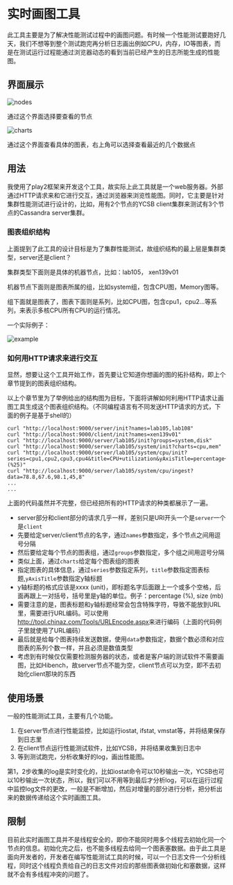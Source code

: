 # 实时画图工具
此工具主要是为了解决性能测试过程中的画图问题。有时候一个性能测试要跑好几天，我们不想等到整个测试跑完再分析日志画出例如CPU，内存，IO等图表，而是在测试运行过程能通过浏览器动态的看到当前已经产生的日志所能生成的性能图。
## 界面展示
![nodes](http://i41.tinypic.com/x3jgy.png)

通过这个界面选择要查看的节点

![charts](http://i41.tinypic.com/fckzev.png)

通过这个界面查看具体的图表，右上角可以选择查看最近的几个数据点
## 用法
我使用了play2框架来开发这个工具，故实际上此工具就是一个web服务器。外部通过HTTP请求来和它进行交互，通过浏览器来浏览性能图。同时，它主要是针对集群性能测试进行设计的，比如，用有2个节点的YCSB client集群来测试有3个节点的Cassandra server集群。
### 图表组织结构
上面提到了此工具的设计目标是为了集群性能测试，故组织结构的最上层是集群类型，server还是client？

集群类型下面则是具体的机器节点，比如：lab105， xen139v01

机器节点下面则是图表所属的组，比如system组，包含CPU图，Memory图等。

组下面就是图表了，图表下面则是系列，比如CPU图，包含cpu1，cpu2...等系列，来表示多核CPU所有CPU的运行情况。

一个实际例子：

![example](http://i41.tinypic.com/2a5b2w3.png)
### 如何用HTTP请求来进行交互
显然，想要让这个工具开始工作，首先要让它知道你想画的图的拓扑结构，即上个章节提到的图表组织结构。

以上个章节里为了举例给出的结构图为目标，下面将讲解如何利用HTTP请求让画图工具生成这个图表组织结构。（不同编程语言有不同发送HTTP请求的方式，下面的例子是基于shell的）

    curl "http://localhost:9000/server/init?names=lab105,lab108"
    curl "http://localhost:9000/client/init?names=xen139v01"
    curl "http://localhost:9000/server/lab105/init?groups=system,disk"
    curl "http://localhost:9000/server/lab105/system/init?charts=cpu,mem"
    curl "http://localhost:9000/server/lab105/system/cpu/init?series=cpu1,cpu2,cpu3,cpu4&title=CPU+utilization&yAxisTitle=percentage+(%25)"
    curl "http://localhost:9000/server/lab105/system/cpu/ingest?data=78.8,67.6,98.1,45,8"
    ...
    ...
上面的代码虽然并不完整，但已经把所有的HTTP请求的种类都展示了一遍。

* server部分和client部分的请求几乎一样，差别只是URI开头一个是`server`一个是`client`
* 先要给定server/client节点的名字，通过`names`参数指定，多个节点之间用逗号分隔
* 然后要给定每个节点的图表组，通过`groups`参数指定，多个组之间用逗号分隔
* 类似上面，通过`charts`给定每个图表组的图表
* 指定图表的具体信息，通过`series`参数指定系列，`title`参数指定图表标题,`yAxisTitle`参数指定y轴标题
* y轴标题的格式应该是xxxx (unit)，即标题名字后面跟上一个或多个空格，后面再跟上一对括号，括号里是y轴的单位。例子：percentage (%), size (mb)
* 需要注意的是，图表标题和y轴标题经常会包含特殊字符，导致不能放到URL里，需要进行URL编码。可以使用<http://tool.chinaz.com/Tools/URLEncode.aspx>来进行编码（上面的代码例子里就使用了URL编码）
* 最后就是给每个图表持续发送数据，使用`data`参数指定，数据个数必须和对应图表的系列个数一样，并且必须是数值类型
* 考虑到有时候仅仅需要检测服务器的状态，或者是客户端的测试软件不需要画图，比如Hibench，故server节点不能为空，client节点可以为空，即不去初始化client那块的东西
## 使用场景
一般的性能测试工具，主要有几个功能。

1. 在server节点进行性能监控，比如运行iostat, ifstat, vmstat等，并将结果保存到日志里
2. 在client节点运行性能测试软件，比如YCSB，并将结果收集到日志中
3. 等到测试跑完，分析收集好的log，画出性能图。

第1，2步收集的log是实时变化的，比如iostat命令可以10秒输出一次，YCSB也可以10秒输出一次状态，所以，我们可以不用等到最后才分析log，可以在运行过程中监控log文件的更改，一般是不断增加，然后对增量的部分进行分析，把分析出来的数据传递给这个实时画图工具。
## 限制
目前此实时画图工具并不是线程安全的，即你不能同时用多个线程去初始化同一个节点的信息。初始化完之后，也不能多线程去给同一个图表塞数据。由于此工具是面向开发者的，开发者在编写性能测试工具的时候，可以一个日志文件一个分析线程，同时这个线程负责给自己的日志文件对应的那些图表做初始化和塞数据，这样就不会有多线程冲突的问题了。